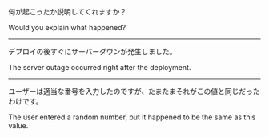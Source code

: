 何が起こったか説明してくれますか？

Would you explain what happened?

---

デプロイの後すぐにサーバーダウンが発生しました。

The server outage occurred right after the deployment.

---

ユーザーは適当な番号を入力したのですが、たまたまそれがこの値と同じだったわけです。

The user entered a random number, but it happened to be the same as this value.
